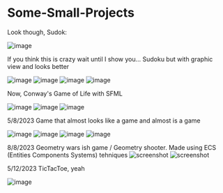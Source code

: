 # Some-Small-Projects

Look though, Sudok:

![image](https://github.com/Aschii6/Some-Small-Projects/assets/120491549/5c5ce651-6a9c-4918-83b7-7ede261c095f)

If you think this is crazy wait until I show you...
Sudoku but with graphic view and looks better

![image](https://github.com/Aschii6/Some-Small-Projects/assets/120491549/0390b30b-9be5-43c2-9972-7ac8278f2e9c)
![image](https://github.com/Aschii6/Some-Small-Projects/assets/120491549/1c02178a-fed9-4e73-98eb-5c3797eb9882)
![image](https://github.com/Aschii6/Some-Small-Projects/assets/120491549/93f3742c-e4c3-4ffd-ab55-19ff9e1457b9)
![image](https://github.com/Aschii6/Some-Small-Projects/assets/120491549/3c018b0d-e0b8-4836-adfd-6d1ba66e026e)

Now, Conway's Game of Life with SFML

![image](https://github.com/Aschii6/Some-Small-Projects/assets/120491549/512dad17-f96b-43e8-8e77-12dadf99ad9c)
![image](https://github.com/Aschii6/Some-Small-Projects/assets/120491549/2f251d7f-8318-47e7-b4b6-7bf8ae4498e8)
![image](https://github.com/Aschii6/Some-Small-Projects/assets/120491549/9cea4c7b-c8f5-43e1-af2f-37b5b4f6c283)

5/8/2023
Game that almost looks like a game and almost is a game

![image](https://github.com/Aschii6/Some-Small-Projects/assets/120491549/9603bcc1-ed48-4ab3-847b-e0f0d3bf9bce)
![image](https://github.com/Aschii6/Some-Small-Projects/assets/120491549/4f2c5d31-7c32-4fbe-92bb-5d0d7b6fcd90)
![image](https://github.com/Aschii6/Some-Small-Projects/assets/120491549/2b1bafab-e508-45c4-97b5-246de4077ad3)
![image](https://github.com/Aschii6/Some-Small-Projects/assets/120491549/80e3170b-f220-4678-803e-e42fd6acbc6e)

8/8/2023
Geometry wars ish game / Geometry shooter. Made using ECS (Entities Components Systems) tehniques
![screenshot](https://github.com/Aschii6/Some-Small-Projects/assets/120491549/c99a947c-5d3d-4598-aaee-ef14bed93606)
![screenshot](https://github.com/Aschii6/Some-Small-Projects/assets/120491549/3d660aad-1879-42d1-9b0e-0f9959074a9c)

5/12/2023
TicTacToe, yeah

![image](https://github.com/Aschii6/Some-Small-Projects/assets/120491549/2329c416-4eb4-4318-8a42-2a556152d3f5)

